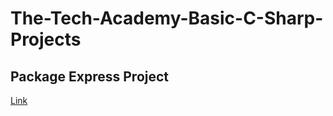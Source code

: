 # The-Tech-Academy-Basic-C-Sharp-Projects

## Package Express Project
[Link](https://github.com/Afghan12a/Branching_Assignment_DotNet)
